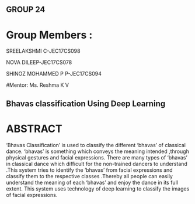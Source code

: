 ## GROUP 24 

# Group Members :
SREELAKSHMI C-JEC17CS098

NOVA DILEEP-JEC17CS078

SHINOZ MOHAMMED P P-JEC17CS094 

#Mentor:
Ms. Reshma K V 

## Bhavas classification Using Deep Learning

# ABSTRACT

‘Bhavas Classification’ is used to classify the different ‘bhavas’ of classical dance. ‘bhavas’ is something which conveys the meaning intended ,through physical gestures and facial expressions. There are many types of ‘bhavas’ in classical dance which difficult for the non-trained dancers to understand .This system tries to identify the ‘bhavas’ from facial expressions and classify them to the respective classes .Thereby all people can easily understand the meaning of each ‘bhavas’ and enjoy the dance in its full extent. This system uses technology of deep learning to classify the images of facial expressions.
